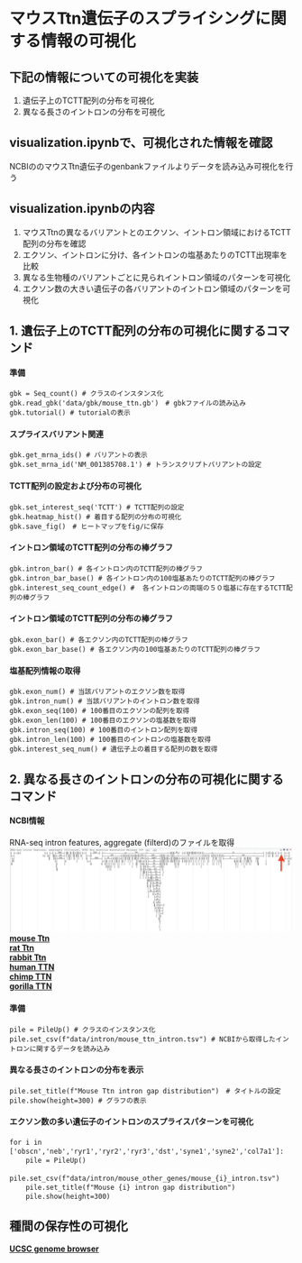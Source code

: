 # マウスTtn遺伝子のスプライシングに関する情報の可視化
## 下記の情報についての可視化を実装
1. 遺伝子上のTCTT配列の分布を可視化
2. 異なる長さのイントロンの分布を可視化

## visualization.ipynbで、可視化された情報を確認
NCBIののマウスTtn遺伝子のgenbankファイルよりデータを読み込み可視化を行う

## visualization.ipynbの内容
1. マウスTtnの異なるバリアントとのエクソン、イントロン領域におけるTCTT配列の分布を確認
2. エクソン、イントロンに分け、各イントロンの塩基あたりのTCTT出現率を比較
3. 異なる生物種のバリアントごとに見られイントロン領域のパターンを可視化
4. エクソン数の大きい遺伝子の各バリアントのイントロン領域のパターンを可視化

## 1. 遺伝子上のTCTT配列の分布の可視化に関するコマンド
#### 準備
```
gbk = Seq_count() # クラスのインスタンス化
gbk.read_gbk('data/gbk/mouse_ttn.gb')　# gbkファイルの読み込み
gbk.tutorial() # tutorialの表示
```

#### スプライスバリアント関連
```
gbk.get_mrna_ids() # バリアントの表示
gbk.set_mrna_id('NM_001385708.1') # トランスクリプトバリアントの設定
```

#### TCTT配列の設定および分布の可視化
```
gbk.set_interest_seq('TCTT') # TCTT配列の設定
gbk.heatmap_hist() # 着目する配列の分布の可視化
gbk.save_fig()　# ヒートマップをfig/に保存
```

#### イントロン領域のTCTT配列の分布の棒グラフ
```
gbk.intron_bar() # 各イントロン内のTCTT配列の棒グラフ
gbk.intron_bar_base() # 各イントロン内の100塩基あたりのTCTT配列の棒グラフ
gbk.interest_seq_count_edge() #  各イントロンの両端の５０塩基に存在するTCTT配列の棒グラフ
```

#### イントロン領域のTCTT配列の分布の棒グラフ
```
gbk.exon_bar() # 各エクソン内のTCTT配列の棒グラフ
gbk.exon_bar_base() # 各エクソン内の100塩基あたりのTCTT配列の棒グラフ
```

#### 塩基配列情報の取得
```
gbk.exon_num() # 当該バリアントのエクソン数を取得
gbk.intron_num() # 当該バリアントのイントロン数を取得
gbk.exon_seq(100) # 100番目のエクソンの配列を取得
gbk.exon_len(100) # 100番目のエクソンの塩基数を取得
gbk.intron_seq(100) # 100番目のイントロン配列を取得
gbk.intron_len(100) # 100番目のイントロンの塩基数を取得
gbk.interest_seq_num() # 遺伝子上の着目する配列の数を取得
```

## 2. 異なる長さのイントロンの分布の可視化に関するコマンド
#### NCBI情報
RNA-seq intron features, aggregate (filterd)のファイルを取得<br>
![intron_feature](data/pic/intron_feature.png)
[**mouse Ttn**](https://www.ncbi.nlm.nih.gov/nuccore/NC_000068.8?report=graph&from=76492536&to=76854687&strand=true&app_context=Gene&assm_context=GCF_000001635.27)<br>
[**rat Ttn**](https://www.ncbi.nlm.nih.gov/nuccore/NC_051338.1?report=graph&from=61611559&to=61965783&strand=true&app_context=Gene&assm_context=GCF_015227675.2)<br>
[**rabbit Ttn**](https://www.ncbi.nlm.nih.gov/nuccore/NC_067380.1?report=graph&from=55045025&to=55398485&app_context=Gene&assm_context=GCF_009806435.1)<br>
[**human TTN**](https://www.ncbi.nlm.nih.gov/nuccore/NC_000002.12?report=graph&from=178483773&to=178849637&strand=true&app_context=Gene&assm_context=GCF_000001405.40)<br>
[**chimp TTN**](https://www.ncbi.nlm.nih.gov/nuccore/NC_072400.1?report=graph&from=80513939&to=80881842&strand=true&app_context=Gene&assm_context=GCF_028858775.1)<br>
[**gorilla TTN**](https://www.ncbi.nlm.nih.gov/nuccore/NC_073226.1?report=graph&from=69432214&to=69798206&strand=true&app_context=Gene&assm_context=GCF_029281585.1)

#### 準備
```
pile = PileUp() # クラスのインスタンス化
pile.set_csv(f"data/intron/mouse_ttn_intron.tsv") # NCBIから取得したイントロンに関するデータを読み込み
```
#### 異なる長さのイントロンの分布を表示
```
pile.set_title(f"Mouse Ttn intron gap distribution")　# タイトルの設定
pile.show(height=300) # グラフの表示
```
#### エクソン数の多い遺伝子のイントロンのスプライスパターンを可視化
```
for i in ['obscn','neb','ryr1','ryr2','ryr3','dst','syne1','syne2','col7a1']:
    pile = PileUp()
    pile.set_csv(f"data/intron/mouse_other_genes/mouse_{i}_intron.tsv")
    pile.set_title(f"Mouse {i} intron gap distribution")
    pile.show(height=300)
```

## 種間の保存性の可視化
[**UCSC genome browser**](https://genome.ucsc.edu/cgi-bin/hgTracks?db=hg38&lastVirtModeType=default&lastVirtModeExtraState=&virtModeType=default&virtMode=0&nonVirtPosition=&position=chr2%3A178525989%2D178807423&hgsid=1735195872_llHo1dKi3SVLwkPP3OCN3pMDqYzb)